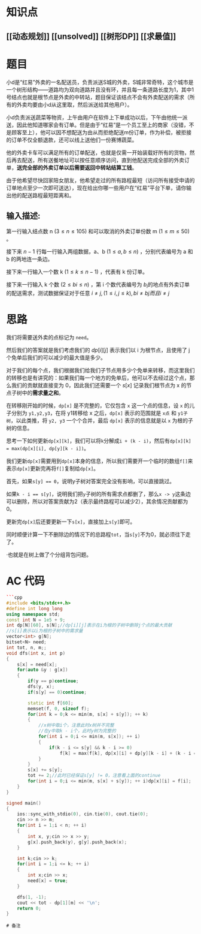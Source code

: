 # 知识点
  ## [[动态规划]] [[unsolved]] [[树形DP]] [[求最值]]
# 题目
小d是“红易”外卖的一名配送员，负责派送S城的外卖，S城非常奇特，这个城市是一个树形结构——道路均为双向道路并且没有环，并且每一条道路长度为1，其中1号结点也就是根节点是外卖的中转站，题目保证该结点不会有外卖配送的需求（所有的外卖均要由小d从这里取，然后派送给其他用户）。  
  
小d负责派送蔬菜等物资，上午由用户在软件上下单成功以后，下午由他统一派送，因此他知道哪家会有订单。但是由于“红易”是一个员工至上的商家（没错，不是顾客至上），他可以因不想配送为由从而拒绝配送m份订单，作为补偿，被拒接的订单不仅全额退款，还可以线上送他们一份赛博蔬菜。  
  
他的外卖卡车可以满足所有的订单配送，也就是仅需一开始装载好所有的货物，然后再去配送，所有送餐地址可以按任意顺序访问，直到他配送完成全部的外卖订单，**送完全部的外卖订单以后需要返回中转站结算工钱**。  
  
由于他希望尽快回家陪女朋友，他希望走过的所有路程最短（访问所有接受申请的订单地点至少一次即可送达），现在给出你哪一些用户在“红易”平台下单，请你输出他的配送路程最短距离和。

## 输入描述:
  
第一行输入结点数 n $(3≤n≤105)$  和可以取消的外卖订单份数 m $(1≤m≤50)$ 。  
  
接下来 $n−1$ 行每一行输入两组数据，a、b $(1≤a,b≤n)$ ，分别代表编号为 a 和 b 的两地连一条边。  
  
接下来一行输入一个数 k $(1≤k≤n−1)$ ，代表有 k 份订单。  
  
接下来一行输入 k 个数 $(2≤bi≤n)$ ，第 i 个数代表编号为 $b_{i}$ ​的地点有外卖订单的配送需求，测试数据保证对于任意 $i≠j,(1≤i,j≤k),bi≠bj而且 i≠j$
# 思路
我们将需要送外卖的点标记为 `need`。

然后我们的答案就是我们考虑我们的 $dp[i][j]$ 表示我们以 i 为根节点，且使用了 j 个免单后我们的可以减少的最大值是多少。

对于我们的每个点，我们根据我们给我们子节点用多少个免单来转移，而这里我们的转移也是有讲究的：如果我们每一个地方的免单后，他可以不去经过这个点，那么我们的贡献就直接变为 0，因此我们还需要一个 $s[x]$ 记录我们根节点为 x 的节点子树中的**需求量之和**。

在转移刚开始的时候，`dp[x]` 是不完整的，它仅包含 `x` 这一个点的信息，设 `x` 的儿子分别为 `y1,y2,y3`，在将 y1转移给 x 之后，`dp[x]` 表示的范围就是 `x点` 和 `y1子树`，以此类推，将 `y2, y3` 一个个合并，最后 `dp[x]` 表示的信息就是以 `x` 为根的子树的信息。

思考一下如何更新`dp[x][k]`，我们可以将`k`分解成`i + (k - i)`，然后有`dp[x][k] = max(dp[x][i], dp[y][k - i])`。

我们更新`dp[x]`需要用到`dp[x]`本身的信息，所以我们需要开一个临时的数组`f[]`来表示`dp[x]`更新完再将`f[]`复制给`dp[x]`。

首先，如果`s[y] == 0`，说明y子树对答案完全没有影响，可以直接跳过。

如果`k - i == s[y]`，说明我们把`y`子树的所有需求点都删了，那么`x -> y`这条边可以删除，所以对答案贡献为2（表示最终路程可以减少2），其余情况贡献都为0。

更新完`dp[x]`后还要更新一下`s[x]`，直接加上`s[y]`即可。

同时顺便计算一下不删除边的情况下的总路程`tot`，当`s[y]`不为0，就必须往下走了。



·也就是在树上做了个分组背包问题。

# AC 代码
```cpp
```cpp
#include <bits/stdc++.h>
#define int long long
using namespace std;
const int N = 1e5 + 9;
int dp[N][60], s[N];//dp[i][j]表示在i为根的子树中删除j个点的最大贡献
//s[i]表示以i为根的子树中的需求量
vector<int> g[N];
bitset<N> need;
int tot, n, m;;
void dfs(int x, int p)
{
    s[x] = need[x];
    for(auto &y : g[x])
    {
        if(y == p)continue;
        dfs(y, x);
        if(s[y] == 0)continue;

        static int f[60];
        memset(f, 0, sizeof f);
        for(int k = 0;k <= min(m, s[x] + s[y]); ++ k)
        {
            //x树中取i个，注意此时x树并不完整
            //在y中取k - i个，此时y树为完整的
            for(int i = 0;i <= min(m, s[x]); ++ i)
            {
                if(k - i <= s[y] && k - i >= 0)
                    f[k] = max(f[k], dp[x][i] + dp[y][k - i] + (k - i == s[y] ? 2 : 0));
            }
        }
        s[x] += s[y];
        tot += 2;//此时已经保证s[y] != 0，注意看上面的continue
        for(int i = 0;i <= min(m, s[x] + s[y]); ++ i)dp[x][i] = f[i];
    }
}

signed main()
{
    ios::sync_with_stdio(0), cin.tie(0), cout.tie(0);
    cin >> n >> m;
    for(int i = 1;i < n; ++ i)
    {
        int x, y;cin >> x >> y;
        g[x].push_back(y), g[y].push_back(x);
    }

    int k;cin >> k;
    for(int i = 1;i <= k; ++ i)
    {
        int x;cin >> x;
        need[x] = true;
    }

    dfs(1, -1);
    cout << tot - dp[1][m] << '\n';
    return 0;
}
```
```
# 备注
